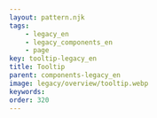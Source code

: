 ```yaml
---
layout: pattern.njk
tags: 
    - legacy_en
    - legacy_components_en
    - page
key: tooltip-legacy_en
title: Tooltip
parent: components-legacy_en
image: legacy/overview/tooltip.webp
keywords: 
order: 320
---
```


